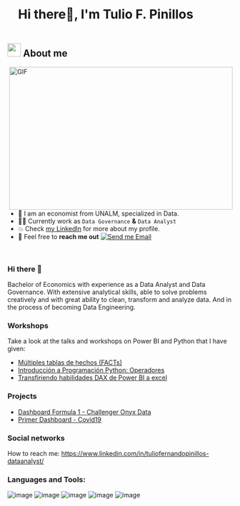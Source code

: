 <div id="user-content-toc">
  <ul align="left">
    <summary><h1 style="display: inline-block">Hi there👋, I'm Tulio F. Pinillos</h1></summary>
  </ul>
</div>


<!--About Me-->

## <picture><img src = "https://github.com/7oSkaaa/7oSkaaa/blob/main/Images/about_me.gif?raw=true" width = 30px></picture> About me

<img align="right" alt="GIF" src="https://github.com/abhisheknaiidu/abhisheknaiidu/blob/master/code.gif?raw=true" width="500" height="320" />

- :school: I am an economist from UNALM, specialized in Data.
- :technologist: Currently work as `Data Governance` **&** `Data Analyst`
- :boom: Check [my LinkedIn](https://www.linkedin.com/in/tuliofernandopinillos-dataanalyst/) for more about my profile.
- :email: Feel free to **reach me out** [![Send me Email](https://img.shields.io/static/v1?label=email&amp;message=TulioFPinillos&amp;color=EA4335&amp;style=flat-square)](mailto:fernando20101240@gmail.com)

<br>

### Hi there 👋
Bachelor of Economics with experience as a Data Analyst and Data Governance. With extensive analytical skills, able to solve problems creatively and with great ability to clean, transform and analyze data. And in the process of becoming Data Engineering.

### Workshops
Take a look at the talks and workshops on Power BI and Python that I have given:

- [Múltiples tablas de hechos (FACTs)](https://www.linkedin.com/feed/update/urn:li:activity:6933090131096539137/)
- [Introducción a Programación Python: Operadores](https://www.linkedin.com/posts/data-engineering-latam_dataengineering-dataengineer-dataengineeringlatam-activity-6982698233818939392-DdaU/?trk=public_profile_like_view&originalSubdomain=es)
- [Transfiriendo habilidades DAX de Power BI a excel](https://www.linkedin.com/posts/data-engineering-latam_dataengineeering-dataengineer-dataengineeringlatam-activity-6937819962191282176-lZ_7/?trk=public_profile_like_view&originalSubdomain=es)

### Projects

- [Dashboard Formula 1 - Challenger Onyx Data](https://www.linkedin.com/feed/update/urn:li:activity:6924383277260648448/)
- [Primer Dashboard - Covid19 ](https://drive.google.com/file/d/1xjlJNva5QJA5HFdWn_2KuLNgIPwfkHcZ/view?usp=sharing)

### Social networks
How to reach me: https://www.linkedin.com/in/tuliofernandopinillos-dataanalyst/

### Languages and Tools:
![image](https://github.com/foxtroxz/foxtroxz/assets/64339901/58ff4a30-4f3c-453c-b69b-c5e099158ecf)
![image](https://github.com/foxtroxz/foxtroxz/assets/64339901/38187fb2-9dae-4679-b09d-a17dc7cafe3d)
![image](https://github.com/foxtroxz/foxtroxz/assets/64339901/1bfff4ab-1ee5-4885-8410-9dd8f1444217)
![image](https://github.com/foxtroxz/foxtroxz/assets/64339901/17fffaa8-97c7-484b-af47-fde5cdc36085)
![image](https://github.com/foxtroxz/foxtroxz/assets/64339901/7a469260-b2e9-4cce-90d4-af28ec881c99)





<!--
**foxtroxz/foxtroxz** is a ✨ _special_ ✨ repository because its `README.md` (this file) appears on your GitHub profile.

Here are some ideas to get you started:

- 🔭 I’m currently working on ...
- 🌱 I’m currently learning ...
- 👯 I’m looking to collaborate on ...
- 🤔 I’m looking for help with ...
- 💬 Ask me about ...
- 📫 How to reach me: ...
- 😄 Pronouns: ...
- ⚡ Fun fact: ...
-->

